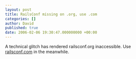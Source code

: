 ```yaml
---
layout: post
title: RailsConf missing on .org, use .com
categories: []
author: David
published: true
date: 2006-02-06 19:30:47.000000000 +00:00
---
```

<p>A technical glitch has rendered railsconf.org inaccessible. Use <a href="http://railsconf.com/">railsconf.com</a> in the meanwhile.</p>